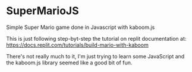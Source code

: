 # SuperMarioJS
Simple Super Mario game done in Javascript with kaboom.js


This is just following step-byt-step the tutorial on replit documentation at: https://docs.replit.com/tutorials/build-mario-with-kaboom 

There's not really much to it, I'm just trying to learn some JavaScript and the kaboom.js library seemed like a good bit of fun.

